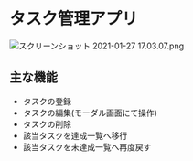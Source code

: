 # タスク管理アプリ
![スクリーンショット 2021-01-27 17.03.07.png](https://qiita-image-store.s3.ap-northeast-1.amazonaws.com/0/429158/aa27f6c7-223a-e8b5-404b-b430d4a03263.png)
## 主な機能
- タスクの登録
- タスクの編集(モーダル画面にて操作)
- タスクの削除
- 該当タスクを達成一覧へ移行
- 該当タスクを未達成一覧へ再度戻す
